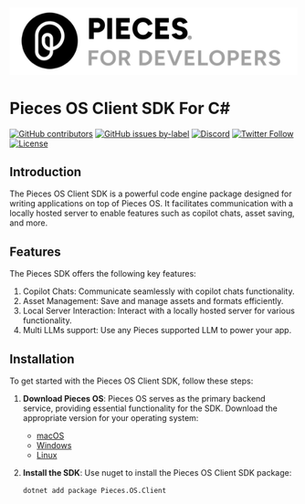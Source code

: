 [![Pieces](./assets/pieces-logo.png)](https://pieces.app)

# Pieces OS Client SDK For C#

[![GitHub contributors](https://img.shields.io/github/contributors/pieces-app/pieces-os-client-sdk-for-csharp.svg)](https://github.com/pieces-app/pieces-os-client-sdk-for-csharp/graphs/contributors)
[![GitHub issues by-label](https://img.shields.io/github/issues/pieces-app/pieces-os-client-sdk-for-csharp)](https://github.com/pieces-app/pieces-os-client-sdk-for-csharp/issues)
[![Discord](https://img.shields.io/badge/Discord-@layer5.svg?color=7389D8&label&logo=discord&logoColor=ffffff)](https://discord.gg/getpieces)
[![Twitter Follow](https://img.shields.io/twitter/follow/pieces.svg?label=Follow)](https://twitter.com/getpieces)
[![License](https://img.shields.io/github/license/pieces-app/pieces-os-client-sdk-for-csharp.svg)](https://github.com/pieces-app/pieces-os-client-sdk-for-csharp/blob/main/LICENSE)

## Introduction

The Pieces OS Client SDK is a powerful code engine package designed for writing applications on top of Pieces OS. It facilitates communication with a locally hosted server to enable features such as copilot chats, asset saving, and more.

## Features
The Pieces SDK offers the following key features:

1. Copilot Chats: Communicate seamlessly with copilot chats functionality.
1. Asset Management: Save and manage assets and formats efficiently.
1. Local Server Interaction: Interact with a locally hosted server for various functionality.
1. Multi LLMs support: Use any Pieces supported LLM to power your app.


## Installation

To get started with the Pieces OS Client SDK, follow these steps:

1. **Download Pieces OS**: Pieces OS serves as the primary backend service, providing essential functionality for the SDK. Download the appropriate version for your operating system:
   - [macOS](https://docs.pieces.app/installation-getting-started/macos) 
   - [Windows](https://docs.pieces.app/installation-getting-started/windows) 
   - [Linux](https://docs.pieces.app/installation-getting-started/linux)

2. **Install the SDK**: Use nuget to install the Pieces OS Client SDK package:

   ```shell
   dotnet add package Pieces.OS.Client
   ```